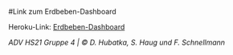 #Link zum Erdbeben-Dashboard

Heroku-Link: [Erdbeben-Dashboard](https://erdbeben-dashboard.herokuapp.com/ "Erdbeben-Dashboard")


*ADV HS21 Gruppe 4 | © D. Hubatka, S. Haug und F. Schnellmann*
